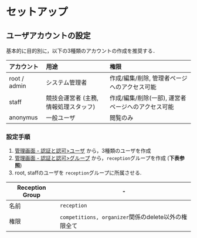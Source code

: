# セットアップ

## ユーザアカウントの設定
基本的に目的別に，以下の3種類のアカウントの作成を推奨する．

| アカウント      | 用途   | 権限 |
|:--------------|:------|:---------------|
| root / admin  | システム管理者 | 作成/編集/削除, 管理者ページへのアクセス可能 |
| staff         | 競技会運営者 (主務, 情報処理スタッフ) | 作成/編集/削除(一部), 運営者ページへのアクセス可能 |
| anonymus      | 一般ユーザ | 閲覧のみ |


### 設定手順

1. [管理画面 - 認証と認可>ユーザ](http://localhost:7000/admin/auth/user/) から，3種類のユーザを作成
1. [管理画面 - 認証と認可>グループ](http://localhost:7000/admin/auth/group/) から，`reception`グループを作成 (**下表参照**)
1. root, staffのユーザを `reception`グループに所属させる.

| Reception Group | - |
|------|-------------------| 
| 名前 |  `reception` |
| 権限 | `competitions, organizer`関係のdelete以外の権限全て |


